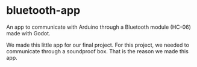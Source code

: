 # bluetooth-app
An app to communicate with Arduino through a Bluetooth module (HC-06) made with Godot.

We made this little app for our final project. For this project, we needed to communicate through a soundproof box. That is the reason we made this app.
